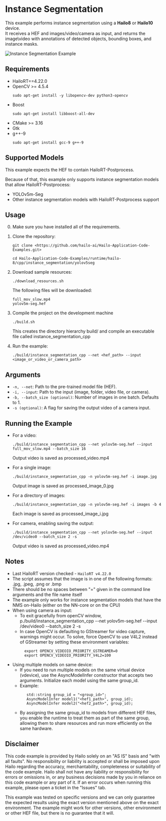 Instance Segmentation
====================
This example performs instance segmentation using a **Hailo8** or **Hailo10** device.  
It receives a HEF and images/video/camera as input, and returns the image\video with annotations of detected objects, bounding boxes, and instance masks.

![Instance Segmentation Example](instance_seg.gif)

Requirements
------------

- HailoRT==4.22.0
- OpenCV >= 4.5.4
    ```shell script
    sudo apt-get install -y libopencv-dev python3-opencv
    ```
- Boost
    ```shell script
    sudo apt-get install libboost-all-dev
    ```
- CMake >= 3.16
- Gtk
- g++-9
    ```shell script
    sudo apt-get install gcc-9 g++-9
    ```

Supported Models
----------------
This example expects the HEF to contain HailoRT-Postprocess. 

Because of that, this example only supports instance segmentation models that allow HailoRT-Postprocess:
- YOLOv5m-Seg
- Other instance segmentation models with HailoRT-Postprocess support

Usage
-----
0. Make sure you have installed all of the requirements.

1. Clone the repository:
    ```shell script
    git clone <https://github.com/hailo-ai/Hailo-Application-Code-Examples.git>
        
    cd Hailo-Application-Code-Examples/runtime/hailo-8/cpp/instance_segmentation/yolov5seg
    ``` 

2. Download sample resources:
	```shell script
    ./download_resources.sh
    ```
    The following files will be downloaded:
    ```
    full_mov_slow.mp4
    yolov5m-seg.hef
    ```

3. Compile the project on the development machine  
	```shell script
    ./build.sh
    ```
	This creates the directory hierarchy build/ and compile an executable file called instance_segmentation_cpp

5. Run the example:

	```shell script
    ./build/instance_segmentation_cpp --net <hef_path> --input <image_or_video_or_camera_path>
    ```

Arguments
---------

- ``-n, --net``: Path to the pre-trained model file (HEF).
- ``-i, --input``: Path to the input (image, folder, video file, or camera).
- ``-b, --batch_size (optional)``: Number of images in one batch. Defaults to 1.
- ``-s (optional)``: A flag for saving the output video of a camera input.

Running the Example
-------------------
- For a video:
    ```shell script
	./build/instance_segmentation_cpp --net yolov5m-seg.hef --input full_mov_slow.mp4 --batch_size 16
    ```
    Output video is saved as processed_video.mp4

- For a single image:
    ```shell script
    ./build/instance_segmentation_cpp -n yolov5m-seg.hef -i image.jpg
    ```
    Output image is saved as processed_image_0.jpg

- For a directory of images:
    ```shell script
    ./build/instance_segmentation_cpp -n yolov5m-seg.hef -i images -b 4
    ````
    Each image is saved as processed_image_i.jpg
    
- For camera, enabling saving the output:
    ```shell script
    ./build/instance_segmentation_cpp --net yolov5m-seg.hef --input /dev/video0 --batch_size 2 -s
    ```
    Output video is saved as processed_video.mp4

Notes
----------------
- Last HailoRT version checked - ``HailoRT v4.22.0``
- The script assumes that the image is in one of the following formats: .jpg, .jpeg, .png or .bmp 
- There should be no spaces between "=" given in the command line arguments and the file name itself
- The example only works for instance segmentation models that have the NMS on-Hailo (either on the NN-core or on the CPU)
- When using camera as input:
    - To exit gracefully from openCV window, p./build/instance_segmentation_cpp --net yolov5m-seg.hef --input /dev/video0 --batch_size 2 -s
    - In case OpenCV is defaulting to GStreamer for video capture, warnings might occur.
      To solve, force OpenCV to use V4L2 instead of GStreamer by setting these environment variables:
      ```
        export OPENCV_VIDEOIO_PRIORITY_GSTREAMER=0
        export OPENCV_VIDEOIO_PRIORITY_V4L2=100
      ```
- Using multiple models on same device:
    - If you need to run multiple models on the same virtual device (vdevice), use the AsyncModelInfer constructor that accepts two arguments. Initialize each model using the same group_id. 
    - Example:
      ```
         std::string group_id = "<group_id>";
         AsyncModelInfer model1("<hef1_path>", group_id);
         AsyncModelInfer model2("<hef2_path>", group_id);
      ```
    - By assigning the same group_id to models from different HEF files, you enable the runtime to treat them as part of the same group, allowing them to share resources and run more efficiently on the same hardware.

Disclaimer
----------
This code example is provided by Hailo solely on an "AS IS" basis and "with all faults". No responsibility or liability is accepted or shall be imposed upon Hailo regarding the accuracy, merchantability, completeness or suitability of the code example. Hailo shall not have any liability or responsibility for errors or omissions in, or any business decisions made by you in reliance on this code example or any part of it. If an error occurs when running this example, please open a ticket in the "Issues" tab.

This example was tested on specific versions and we can only guarantee the expected results using the exact version mentioned above on the exact environment. The example might work for other versions, other environment or other HEF file, but there is no guarantee that it will.

